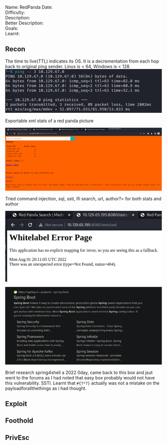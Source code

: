 
Name: RedPanda
Date:  
Difficulty:  
Description:  
Better Description:  
Goals:  
Learnt:

## Recon

The time to live(TTL) indicates its OS. It is a decrementation from each hop back to original ping sender. Linux is < 64, Windows is < 128.
![ping](HackTheBox/Retired-Machines/RedPanda/Screenshots/ping.png)


Exportable xml stats of a red panda picture

 
![statswork](Screenshots/statswork.png)

Tried command injection, sql, ssti, lfi search, url, author?= for both stats and author

![whitelabelerror](Screenshots/whitelabelerror.png)


![wtfissb](Screenshots/whatisspringboot.png)

Brief research spring4shell a 2022 0day, came back to this box and jsut went to the forums as I had noted that easy box probably would not have this vulnerability. SSTI. Learnt that `#{7*7}` actually was not a mistake on the payloadforallthethings as i had thought. 




## Exploit

## Foothold

## PrivEsc

      
